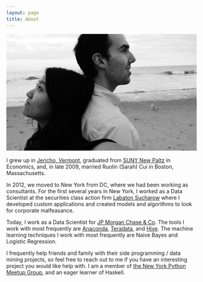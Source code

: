 ```yaml
---
layout: page
title: About
---
```


![ScreenShot](../public/img/profile.jpg)


I grew up in [Jericho, Vermont](http://www.jerichovt.gov/), graduated from [SUNY New Paltz](http://www.newpaltz.edu/) in Economics, and, in late 2009, married Ruolin (Sarah) Cui in Boston, Massachusetts.

In 2012, we moved to New York from DC, where we had been working as consultants. For the first several years in New York, I worked as a Data Scientist at the securities class action firm [Labaton Sucharow](http://labaton.com/) where I developed custom applications and created models and algorithms to look for corporate malfeasance.

Today, I work as a Data Scientist for [JP Morgan Chase & Co](https://www.jpmorganchase.com/). The tools I work with most frequently are [Anaconda](https://www.continuum.io/downloads), [Teradata](http://www.teradata.com/?LangType=1033), and [Hive](https://hive.apache.org/). The machine learning techniques I work with most frequently are Naive Bayes and Logistic Regression.

I frequently help friends and family with their side programming / data mining projects, so feel free to reach out to me if you have an interesting project you would like help with. I am a member of [the New York Python Meetup Group](http://www.meetup.com/nycpython/), and an eager learner of Haskell.

